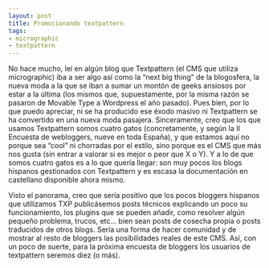 ```yaml
---
layout: post
title: Promocionando textpattern
tags:
- micrographic
- textpattern
---
```

No hace mucho, leí en algún blog que Textpattern (el CMS que utiliza micrographic) iba a ser algo así como la “next big thing” de la blogosfera, la nueva moda a la que se iban a sumar un montón de geeks ansiosos por estar a la última (los mismos que, supuestamente, por la misma razón se pasaron de Movable Type a Wordpress el año pasado). Pues bien, por lo que puedo apreciar, ni se ha producido ese éxodo masivo ni Textpattern se ha convertido en una nueva moda pasajera. Sinceramente, creo que los que usamos Textpattern somos cuatro gatos (concretamente, y según la II Encuesta de webloggers, nueve en toda España), y que estamos aquí no porque sea “cool” ni chorradas por el estilo, sino porque es el CMS que más nos gusta (sin entrar a valorar si es mejor o peor que X o Y). Y a lo de que somos cuatro gatos es a lo que quería llegar: son muy pocos los blogs hispanos gestionados con Textpattern y es escasa la documentación en castellano disponible ahora mismo.

<!--more-->

Visto el panorama, creo que sería positivo que los pocos bloggers hispanos que utilizamos TXP publicásemos posts técnicos explicando un poco su funcionamiento, los plugins que se pueden añadir, como resolver algún pequeño problema, trucos, etc… bien sean posts de cosecha propia o posts traducidos de otros blogs. Sería una forma de hacer comunidad y de mostrar al resto de bloggers las posibilidades reales de este CMS. Así, con un poco de suerte, para la próxima encuesta de bloggers los usuarios de textpattern seremos diez (o más).
